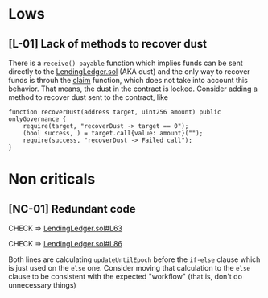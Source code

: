 # Lows
## [L-01] Lack of methods to recover dust
There is a `receive() payable` function which implies funds can be sent directly to the [LendingLedger.sol](https://github.com/code-423n4/2023-08-verwa/blob/main/src/LendingLedger.sol#L209) (AKA dust) and the only way to recover funds is throuh the [claim](https://github.com/code-423n4/2023-08-verwa/blob/a693b4db05b9e202816346a6f9cada94f28a2698/src/LendingLedger.sol#L152) function, which does not take into account this behavior. That means, the dust in the contract is locked. Consider adding a method to recover dust sent to the contract, like

```
function recoverDust(address target, uint256 amount) public onlyGovernance {
    require(target, "recoverDust -> target == 0");
    (bool success, ) = target.call{value: amount}("");
    require(success, "recoverDust -> Failed call");
}
```

# Non criticals
## [NC-01] Redundant code

CHECK => [LendingLedger.sol#L63](https://github.com/code-423n4/2023-08-verwa/blob/a693b4db05b9e202816346a6f9cada94f28a2698/src/LendingLedger.sol#L63)

CHECK => [LendingLedger.sol#L86](https://github.com/code-423n4/2023-08-verwa/blob/a693b4db05b9e202816346a6f9cada94f28a2698/src/LendingLedger.sol#L86)

Both lines are calculating `updateUntilEpoch` before the `if-else` clause which is just used on the `else` one. Consider moving that calculation to the `else` clause to be consistent with the expected "workflow" (that is, don't do unnecessary things) 